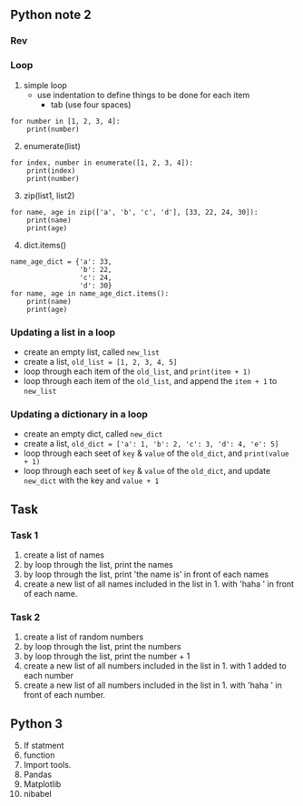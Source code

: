 Python note 2
-------------

### Rev


### Loop

1. simple loop
    - use indentation to define things to be done for each item
        - tab (use four spaces)

```
for number in [1, 2, 3, 4]:
    print(number)
```

2. enumerate(list)

```
for index, number in enumerate([1, 2, 3, 4]):
    print(index)
    print(number)
```

3. zip(list1, list2)

```
for name, age in zip(['a', 'b', 'c', 'd'], [33, 22, 24, 30]):
    print(name)
    print(age)
```

4. dict.items()

```
name_age_dict = {'a': 33,
                 'b': 22,
                 'c': 24,
                 'd': 30}
for name, age in name_age_dict.items():
    print(name)
    print(age)
```


### Updating a list in a loop

- create an empty list, called `new_list`
- create a list, `old_list = [1, 2, 3, 4, 5]`
- loop through each item of the `old_list`, and `print(item + 1)`
- loop through each item of the `old_list`, and append the `item + 1` to `new_list`


### Updating a dictionary in a loop

- create an empty dict, called `new_dict`
- create a list, `old_dict = ['a': 1, 'b': 2, 'c': 3, 'd': 4, 'e': 5]`
- loop through each seet of `key` & `value` of the `old_dict`, and `print(value + 1)`
- loop through each seet of `key` & `value` of the `old_dict`, and update `new_dict` with the key and `value + 1`


## Task

### Task 1

1. create a list of names
2. by loop through the list, print the names
3. by loop through the list, print 'the name is' in front of each names
4. create a new list of all names included in the list in 1. with 'haha ' in front of each name.

### Task 2

1. create a list of random numbers
2. by loop through the list, print the numbers
3. by loop through the list, print the number + 1
4. create a new list of all numbers included in the list in 1. with 1 added to each number
5. create a new list of all numbers included in the list in 1. with 'haha ' in front of each number.


Python 3
--------

5. If statment
6. function
7. Import tools.
8. Pandas
9. Matplotlib
10. nibabel


